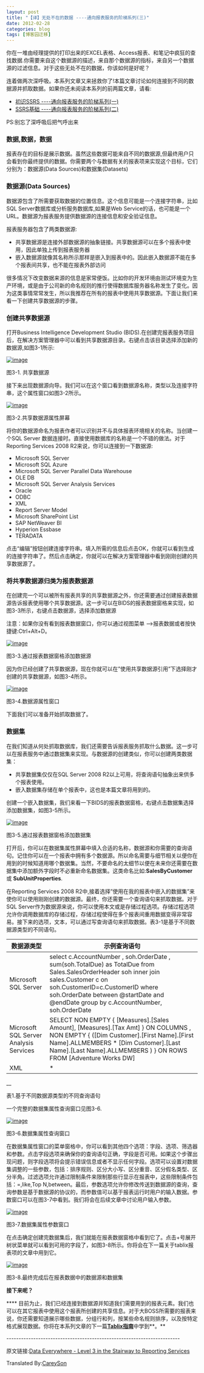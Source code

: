 ```yaml
---
layout: post
title: "【译】无处不在的数据 ----通向报表服务的阶梯系列(三)"
date: 2012-02-28
categories: blog
tags: [博客园迁移]
---
```


你在一堆由经理提供的打印出来的EXCEL表格、Access报表、和笔记中疯狂的查找数据.你需要来自这个数据源的描述，来自那个数据源的指标，来自另一个数据源的过滤信息。对于这些无处不在的数据，你该如何是好呢？

连着做两次深呼吸。本系列文章又来拯救你了\!本篇文章讨论如何连接到不同的数据源并抓取数据。如果你还未阅读本系列的前两篇文章，请看:

  * [初识SSRS ----通向报表服务的阶梯系列\(一\)](http://www.cnblogs.com/CareySon/archive/2012/02/27/2369511.html)
  * [SSRS基础 ----通向报表服务的阶梯系列\(二\)](http://www.cnblogs.com/CareySon/archive/2012/02/27/2370017.html)



PS:别忘了深呼吸后把气呼出来

### 数据,数据，数据

报表存在的目标是展示数据。虽然这些数据可能来自不同的数据源,但最终用户只会看到你最终提供的数据。你需要两个与数据有关的报表项来实现这个目标，它们分别为：数据源\(Data Sources\)和数据集\(Datasets\)

### 数据源\(Data Sources\)

数据源包含了所需要获取数据的位置信息。这个信息可能是一个连接字符串，比如SQL Server数据库或分析服务数据库,如果是Web Service的话，也可能是一个URL。数据源为报表服务提供数据源的连接信息和安全验证信息。

报表服务器包含了两类数据源:

  * 共享数据源是连接外部数据源的抽象链接。共享数据源可以在多个报表中使用，因此单独上传到报表服务器
  * 嵌入数据源就像其名称所示那样是嵌入到报表中的。因此嵌入数据源不能在多个报表间共享，也不能在报表外部访问



很多情况下改变数据来源的信息是家常便饭。比如你的开发环境由测试环境变为生产环境，或是由于公司新的命名规则的推行使得数据库服务器名称发生了变化。因为这类事情常常发生，所以我推荐在所有的报表中使用共享数据源。下面让我们来看一下创建共享数据源的步骤。

### 创建共享数据源 

打开Business Intelligence Development Studio \(BIDS\).在创建完报表服务项目后，在解决方案管理器中可以看到共享数据源目录。右键点击该目录选择添加新的数据源,如图3-1所示:

[![image](https://cdn.jsdelivr.net/gh/careyson/careyson.github.io@main/assets/images/2012-02-28-/-201202281202374132.jpg)](http://images.cnblogs.com/cnblogs_com/CareySon/201202/201202281202352902.jpg)

图3-1. 共享数据源

接下来出现数据源向导。我们可以在这个窗口看到数据源名称，类型以及连接字符串，这个属性窗口如图3-2所示。

[![image](https://cdn.jsdelivr.net/gh/careyson/careyson.github.io@main/assets/images/2012-02-28-/-201202281203036865.jpg)](http://images.cnblogs.com/cnblogs_com/CareySon/201202/201202281203011797.jpg)

图3-2.共享数据源属性屏幕

将你的数据源命名为报表作者可以识别并不与具体报表环境相关的名称。当创建一个SQL Server 数据连接时。直接使用数据库的名称是一个不错的做法。对于Reporting Services 2008 R2来说，你可以连接到一下数据源:

  * Microsoft SQL Server 
  * Microsoft SQL Azure 
  * Microsoft SQL Server Parallel Data Warehouse 
  * OLE DB 
  * Microsoft SQL Server Analysis Services 
  * Oracle 
  * ODBC 
  * XML 
  * Report Server Model 
  * Microsoft SharePoint List 
  * SAP NetWeaver BI 
  * Hyperion Essbase 
  * TERADATA 



点击“编辑”按钮创建连接字符串。填入所需的信息后点击OK，你就可以看到生成的连接字符串了。然后点击确定，你就可以在解决方案管理器中看到刚刚创建的共享数据源了。

### 将共享数据源归类为报表数据源

在创建完一个可以被所有报表共享的共享数据源之外，你还需要通过创建报表数据源告诉报表使用哪个共享数据源。这一步可以在BIDS的报表数据窗格来实现，如图3-3所示，右键点击数据源，选择添加数据源

注意：如果你没有看到报表数据窗口，你可以通过视图菜单 –>报表数据或者按快捷键:Ctrl+Alt+D。

[![image](https://cdn.jsdelivr.net/gh/careyson/careyson.github.io@main/assets/images/2012-02-28-/-201202281203417014.jpg)](http://images.cnblogs.com/cnblogs_com/CareySon/201202/201202281203211046.jpg)

图3-3.通过报表数据窗格添加数据源

因为你已经创建了共享数据源，现在你就可以在”使用共享数据源引用”下选择刚才创建的共享数据源，如图3-4所示。

[![image](https://cdn.jsdelivr.net/gh/careyson/careyson.github.io@main/assets/images/2012-02-28-/-20120228120400540.jpg)](http://images.cnblogs.com/cnblogs_com/CareySon/201202/201202281203554382.jpg)

图3-4.数据源属性窗口

下面我们可以准备开始抓取数据了。

### 数据集

在我们知道从何处抓取数据库，我们还需要告诉报表服务抓取什么数据。这一步可以在报表服务中通过数据集来实现。与数据源的创建类似，你可以创建两类数据集：

  * 共享数据集仅仅在SQL Server 2008 R2以上可用，将查询语句抽象出来供多个报表使用。
  * 嵌入数据集存储在单个报表中，这也是本篇文章将用到的。



创建一个嵌入数据集，我们来看一下BIDS的报表数据窗格，右键点击数据集选择添加数据集，如图3-5所示。

[![image](https://cdn.jsdelivr.net/gh/careyson/careyson.github.io@main/assets/images/2012-02-28-/-201202281204546779.jpg)](http://images.cnblogs.com/cnblogs_com/CareySon/201202/201202281204497275.jpg)

图3-5.通过报表数据窗格添加数据集

打开后，你可以在数据集属性屏幕中填入合适的名称，数据源和你需要的查询语句。记住你可以在一个报表中拥有多个数据源。所以命名需要与细节相关以便你在用到的时候知道用哪个数据集。当然，不要命名的太细节以便在未来你还需要在数据集中添加额外字段时不必重新命名数据集。这类命名比如:**SalesByCustomer** 或 **SubUnitProperties**.

在Reporting Services 2008 R2中,接着选择”使用在我的报表中嵌入的数据集”来使你可以使用刚刚创建的数据源。最终，你还需要一个查询语句来抓取数据。对于SQL Server作为数据源来说，你可以使用本文或是存储过程选项。存储过程选项允许你调用数据库的存储过程，存储过程使得在多个报表间重用数据变得非常容易。接下来的选项，文本，可以通过写查询语句来抓取数据。表3-1是基于不同数据源类型的不同语句。

**数据源类型** | **示例查询语句**  
---|---  
Microsoft SQL Server |  select c.AccountNumber , soh.OrderDate , sum\(soh.TotalDue\) as TotalDue from Sales.SalesOrderHeader soh inner join sales.Customer c on soh.CustomerID=c.CustomerID where soh.OrderDate between @startDate and @endDate group by c.AccountNumber, soh.OrderDate  
Microsoft SQL Server Analysis Services |  SELECT NON EMPTY \{ \[Measures\].\[Sales Amount\], \[Measures\].\[Tax Amt\] \} ON COLUMNS , NON EMPTY \{ \(\[Dim Customer\].\[First Name\].\[First Name\].ALLMEMBERS \* \[Dim Customer\].\[Last Name\].\[Last Name\].ALLMEMBERS \) \} ON ROWS FROM \[Adventure Works DW\]  
XML |  <Query> <Method Name="DictionaryList" Namespace="http://services.aonaware.com/webservices"> </Method> <ElementPath IgnoreNamespaces="true">\*</ElementPath> </Query>  
  
__

表1.基于不同数据源类型的不同查询语句

一个完整的数据集属性查询窗口见图3-6.

[![image](https://cdn.jsdelivr.net/gh/careyson/careyson.github.io@main/assets/images/2012-02-28-/-201202281205319536.jpg)](http://images.cnblogs.com/cnblogs_com/CareySon/201202/201202281205268046.jpg)

图3-6.数据集属性查询窗口

在数据集属性窗口的菜单窗格中，你可以看到其他四个选项：字段、选项、筛选器和参数。点击字段选项来确保你的查询语句正确，字段是否可用。如果这个步骤出现问题，则字段选项将会提示错误信息或者不显示任何字段。选项可以设置对数据集调整的一些参数，包括：排序规则、区分大小写、区分重音、区分假名类型、区分半角。过滤选项允许通过限制条件来限制那些行显示在报表中，这些限制条件包括：=,like,Top N,between。最后，参数选项允许你修改传送到数据源的查询，查询参数是基于数据源的协议的，而参数值可以基于报表运行时用户的输入数据。参数窗口可以在图3-7中看到。我们将会在后续文章中讨论用户输入参数。

[![image](https://cdn.jsdelivr.net/gh/careyson/careyson.github.io@main/assets/images/2012-02-28-/-201202281209002222.jpg)](http://images.cnblogs.com/cnblogs_com/CareySon/201202/201202281205334778.jpg)

图3-7.数据集属性参数窗口

在点击确定创建完数据集后，我们就能在报表数据窗格中看到它了。点击+号展开树状菜单就可以看到可用的字段了，如图3-8所示。你将会在下一篇关于tablix报表项的文章中用到它。

[![image](https://cdn.jsdelivr.net/gh/careyson/careyson.github.io@main/assets/images/2012-02-28-/-201202281216068678.jpg)](http://images.cnblogs.com/cnblogs_com/CareySon/201202/201202281209106498.jpg)

图3-8.最终完成后在报表数据中的数据源和数据集

**接下来呢？**

**** 目前为止，我们已经连接到数据源并知道我们需要用到的报表元素。我们也可以在其它报表中使用这个报表所创建的共享信息。对于大BOSS所需要的报表来说，你还需要知道展示哪些数据，分组行和列，按某些命名规则排序，以及按特定格式展现数据。你将在本系列文章的下一篇[**Tablix指南**](http://www.cnblogs.com/CareySon/archive/2012/02/28/2372436.html)中学到**。**

\-----------------------------------------------------------------------

原文链接:[Data Everywhere - Level 3 in the Stairway to Reporting Services](http://www.sqlservercentral.com/articles/Reporting+Services+\(SSRS\)/72470/)

Translated By:[CareySon](http://www.cnblogs.com/careyson)
